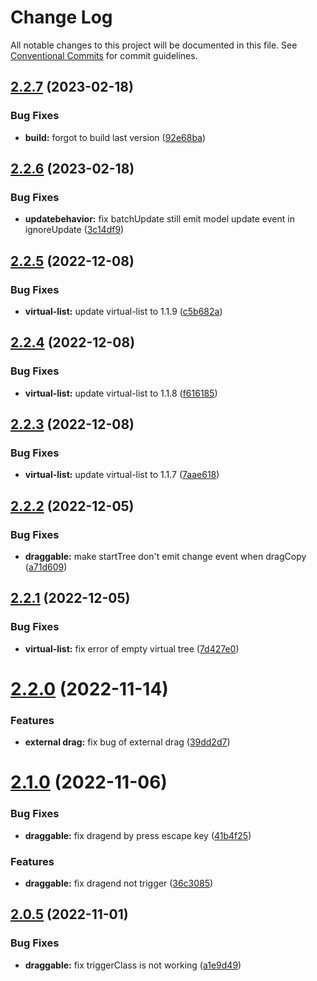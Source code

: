 # Change Log

All notable changes to this project will be documented in this file.
See [Conventional Commits](https://conventionalcommits.org) for commit guidelines.

## [2.2.7](https://github.com/phphe/he-tree/compare/@he-tree/vue@2.2.6...@he-tree/vue@2.2.7) (2023-02-18)


### Bug Fixes

* **build:** forgot to build last version ([92e68ba](https://github.com/phphe/he-tree/commit/92e68ba06d1e4e0746cf312206137d419fabd54d))





## [2.2.6](https://github.com/phphe/he-tree/compare/@he-tree/vue@2.2.5...@he-tree/vue@2.2.6) (2023-02-18)


### Bug Fixes

* **updatebehavior:** fix batchUpdate still emit model update event in ignoreUpdate ([3c14df9](https://github.com/phphe/he-tree/commit/3c14df921944c696669d04f186262179e55cbfc9))





## [2.2.5](https://github.com/phphe/he-tree/compare/@he-tree/vue@2.2.4...@he-tree/vue@2.2.5) (2022-12-08)


### Bug Fixes

* **virtual-list:** update virtual-list to 1.1.9 ([c5b682a](https://github.com/phphe/he-tree/commit/c5b682af053ded927734b7a77c2f98e96abd8310))





## [2.2.4](https://github.com/phphe/he-tree/compare/@he-tree/vue@2.2.3...@he-tree/vue@2.2.4) (2022-12-08)


### Bug Fixes

* **virtual-list:** update virtual-list to 1.1.8 ([f616185](https://github.com/phphe/he-tree/commit/f616185d0cc8681475abbb39a5a853edef24429a))





## [2.2.3](https://github.com/phphe/he-tree/compare/@he-tree/vue@2.2.2...@he-tree/vue@2.2.3) (2022-12-08)


### Bug Fixes

* **virtual-list:** update virtual-list to 1.1.7 ([7aae618](https://github.com/phphe/he-tree/commit/7aae61836d3a58e3e2a32826316b46b561a76563))





## [2.2.2](https://github.com/phphe/he-tree/compare/@he-tree/vue@2.2.1...@he-tree/vue@2.2.2) (2022-12-05)


### Bug Fixes

* **draggable:** make startTree don't emit change event when dragCopy ([a71d609](https://github.com/phphe/he-tree/commit/a71d6096c0e11a8aa196a336557588b2c6b05a48))





## [2.2.1](https://github.com/phphe/he-tree/compare/@he-tree/vue@2.2.0...@he-tree/vue@2.2.1) (2022-12-05)


### Bug Fixes

* **virtual-list:** fix error of empty virtual tree ([7d427e0](https://github.com/phphe/he-tree/commit/7d427e04170d915619e69e7d3ca61f108ed175f1))





# [2.2.0](https://github.com/phphe/he-tree/compare/@he-tree/vue@2.1.0...@he-tree/vue@2.2.0) (2022-11-14)


### Features

* **external drag:** fix bug of external drag ([39dd2d7](https://github.com/phphe/he-tree/commit/39dd2d7f27078550fb87bff5d22580cec4ae9b89))





# [2.1.0](https://github.com/phphe/he-tree/compare/@he-tree/vue@2.0.5...@he-tree/vue@2.1.0) (2022-11-06)


### Bug Fixes

* **draggable:** fix dragend by press escape key ([41b4f25](https://github.com/phphe/he-tree/commit/41b4f25958c65e8d009013ff9679eff65737a679))


### Features

* **draggable:** fix dragend not trigger ([36c3085](https://github.com/phphe/he-tree/commit/36c3085f655806213e50f1b1880d72b4aaa549c5))





## [2.0.5](https://github.com/phphe/he-tree/compare/@he-tree/vue@2.0.4...@he-tree/vue@2.0.5) (2022-11-01)


### Bug Fixes

* **draggable:** fix triggerClass is not working ([a1e9d49](https://github.com/phphe/he-tree/commit/a1e9d494c9d4be821b5f999a8e909d292b700b73))

